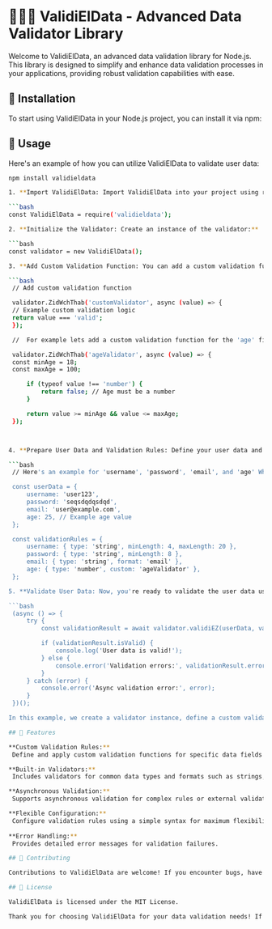 # 👨🏻‍💻 ValidiElData - Advanced Data Validator Library

Welcome to ValidiElData, an advanced data validation library for Node.js. This library is designed to simplify and enhance data validation processes in your applications, providing robust validation capabilities with ease.


## 🚀 Installation

To start using ValidiElData in your Node.js project, you can install it via npm:

## 🔧 Usage

Here's an example of how you can utilize ValidiElData to validate user data:

   ```bash
   npm install validieldata

1. **Import ValidiElData: Import ValidiElData into your project using require:**

   ```bash
   const ValidiElData = require('validieldata');

2. **Initialize the Validator: Create an instance of the validator:**
   
   ```bash
   const validator = new ValidiElData();
   
3. **Add Custom Validation Function: You can add a custom validation function for a specific field :**

   ```bash   
    // Add custom validation function

    validator.ZidWchThab('customValidator', async (value) => {
    // Example custom validation logic
    return value === 'valid';
    });

    //  For example lets add a custom validation function for the 'age' field:

    validator.ZidWchThab('ageValidator', async (value) => {
    const minAge = 18;
    const maxAge = 100;

        if (typeof value !== 'number') {
            return false; // Age must be a number
        }

        return value >= minAge && value <= maxAge;
    });



4. **Prepare User Data and Validation Rules: Define your user data and the validation rules for each field.**

   ```bash
    // Here's an example for 'username', 'password', 'email', and 'age' Which Are Already Default Validated:

    const userData = {
        username: 'user123',
        password: 'seqsdqdqsdqd',
        email: 'user@example.com',
        age: 25, // Example age value
    };

    const validationRules = {
        username: { type: 'string', minLength: 4, maxLength: 20 },
        password: { type: 'string', minLength: 8 },
        email: { type: 'string', format: 'email' },
        age: { type: 'number', custom: 'ageValidator' },
    };

5. **Validate User Data: Now, you're ready to validate the user data using ValidiElData's validiEZ method:**

   ```bash
    (async () => {
        try {
            const validationResult = await validator.validiEZ(userData, validationRules);

            if (validationResult.isValid) {
                console.log('User data is valid!');
            } else {
                console.error('Validation errors:', validationResult.errors);
            }
        } catch (error) {
            console.error('Async validation error:', error);
        }
    })();

In this example, we create a validator instance, define a custom validation rule for age, set up user data and validation rules, and then asynchronously validate the data using ValidiElData's validiEZ method. The library checks if the data meets the specified rules and provides detailed validation errors if any.

## 🌟 Features

  **Custom Validation Rules:**
    Define and apply custom validation functions for specific data fields.

  **Built-in Validators:**
    Includes validators for common data types and formats such as strings, numbers, emails, etc.

  **Asynchronous Validation:** 
    Supports asynchronous validation for complex rules or external validations.

  **Flexible Configuration:**
    Configure validation rules using a simple syntax for maximum flexibility.
    
  **Error Handling:** 
    Provides detailed error messages for validation failures.

## 🤝 Contributing

Contributions to ValidiElData are welcome! If you encounter bugs, have feature requests, or wish to contribute enhancements, please open an issue or submit a pull request on the [GitHub repository ](https://github.com/sprdgx/validieldata).

## 📄 License

ValidiElData is licensed under the MIT License.

Thank you for choosing ValidiElData for your data validation needs! If you have any questions or need assistance, feel free to reach out. Happy validating! 🚀
